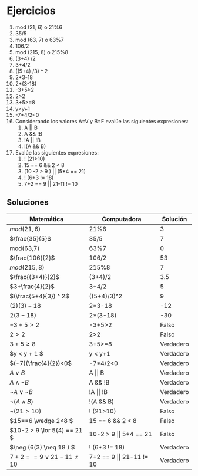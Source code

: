 # Ejercicios
1. mod (21, 6) o 21%6
1. 35/5
1. mod (63, 7) o 63%7
1. 106/2
1. mod (215, 8) o 215%8
1. (3+4) /2
1. 3+4/2
1. ((5+4) /3) ^ 2
1. 2*3-18
1. 2*(3-18)
1. -3+5>2
1. 2>2
1. 3+5>=8
1. y<y+1
1. -7*4/2<0
1. Considerando los valores A=V y  B=F evalúe las siguientes expresiones:
    1. A || B
    1. A && !B
    1. !A || !B
    1. !(A && B)
17. Evalúe las siguientes expresiones:
    1. ! (21>10)
    1. 15 == 6 && 2 < 8
    1. (10 -2 > 9 ) || (5*4 == 21)
    1. ! (6*3 != 18)
    1. 7+2 == 9 || 21-11 != 10 

## Soluciones
|Matemática|Computadora|Solución|
|-|-|-|
|$mod(21,6)$|21%6|3|
|$\frac{35}{5}$|35/5|7
|mod(63,7)|63%7|0
|$\frac{106}{2}$|106/2|53
|$mod(215,8)$|215%8|7
|$\frac{(3+4)}{2}$|(3+4)/2|3.5
|$3+\frac{4}{2}$|3+4/2|5
|$(\frac{5+4}{3}) ^ 2$|((5+4)/3)^2|9
|$(2)(3)-18$|2*3-18|-12
|$2(3-18)$|2*(3-18)|-30
|$-3+5>2$|-3+5>2|Falso
|$2>2$|2>2|Falso
|$3+5\geq8$|3+5>=8|Verdadero
|$y \< y + 1 $|y \< y+1|Verdadero
|$(-7)(\frac{4}{2})<0$|-7*4/2<0|Verdadero
|$A \lor B$|A \|\| B|Verdadero
|$A \wedge \neg B$ |A && !B|Verdadero
|$\neg A \lor \neg B$|!A \|\| !B| Verdadero
|$\neg ( A \wedge B)$|!(A && B)|Verdadero
|$\neg (21>10)$|! (21>10)| Falso
|$15==6 \wedge 2<8 $|15 == 6 && 2 < 8| Falso
|$10-2 > 9 \lor 5(4) == 21 $|10-2 > 9 \|\| 5*4 == 21| Falso
|$\neg (6(3) \neq 18 ) $|! (6*3 != 18)|Verdadero
|$7+2 == 9 \lor 21 - 11 \neq 10$|7+2 == 9 \|\| 21-11 != 10 | Verdadero